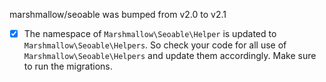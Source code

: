marshmallow/seoable was bumped from v2.0 to v2.1
- [x] The namespace of `Marshmallow\Seoable\Helper` is updated to `Marshmallow\Seoable\Helpers`. So check your code for all use of `Marshmallow\Seoable\Helpers` and update them accordingly. Make sure to run the migrations.
